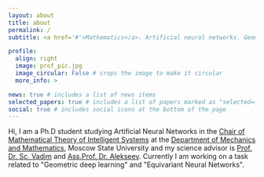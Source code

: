 ```yaml
---
layout: about
title: about
permalink: /
subtitle: <a href='#'>Mathematics</a>. Artificial neural networks. Geometric deep learning

profile:
  align: right
  image: prof_pic.jpg
  image_circular: False # crops the image to make it circular
  more_info: >

news: true # includes a list of news items
selected_papers: true # includes a list of papers marked as "selected={true}"
social: true # includes social icons at the bottom of the page
---
```


Hi, I am a Ph.D student studying Artificial Neural Networks in the [Chair of Mathematical Theory of Intelligent Systems](http://intsys.msu.ru) at the [Department of Mechanics and Mathematics](https://math.msu.ru), Moscow State University and my science advisor is [Prof. Dr. Sc. Vadim](http://intsys.msu.ru/staff/kozlov/) and [Ass.Prof. Dr. Alekseev](http://intsys.msu.ru/staff/alexeev/). Currently I am working on a task related to "Geometric deep learning" and "Equivariant Neural Networks".
